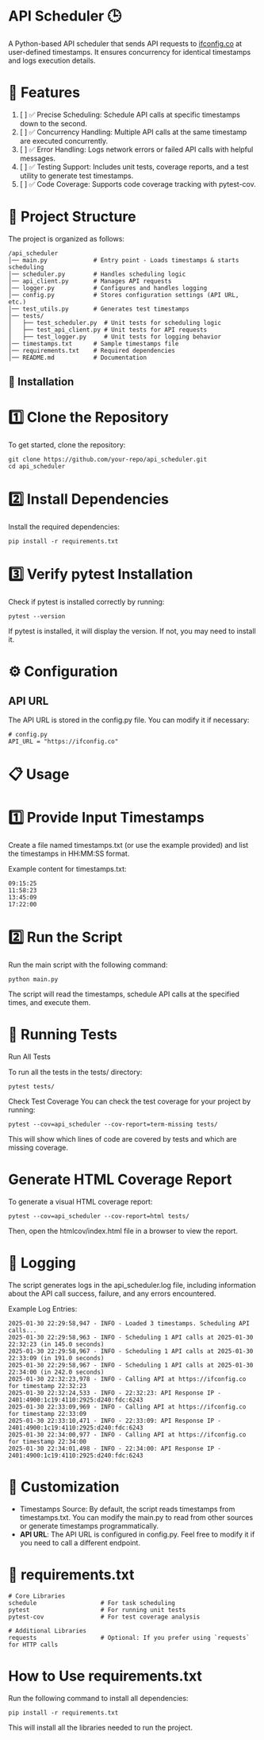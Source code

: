 # API Scheduler 🕒

A Python-based API scheduler that sends API requests to [ifconfig.co]() at user-defined timestamps. It ensures concurrency for identical timestamps and logs execution details.

# 📌 Features

1. [ ] ✅ Precise Scheduling: Schedule API calls at specific timestamps down to the second.
2. [ ] ✅ Concurrency Handling: Multiple API calls at the same timestamp are executed concurrently.
3. [ ] ✅ Error Handling: Logs network errors or failed API calls with helpful messages.
4. [ ] ✅ Testing Support: Includes unit tests, coverage reports, and a test utility to generate test timestamps.
5. [ ] ✅ Code Coverage: Supports code coverage tracking with pytest-cov.

# 📂 Project Structure

The project is organized as follows:

    /api_scheduler
    │── main.py             # Entry point - Loads timestamps & starts scheduling
    │── scheduler.py        # Handles scheduling logic
    │── api_client.py       # Manages API requests
    │── logger.py           # Configures and handles logging
    │── config.py           # Stores configuration settings (API URL, etc.)
    │── test_utils.py       # Generates test timestamps
    │── tests/
    │   ├── test_scheduler.py  # Unit tests for scheduling logic
    │   ├── test_api_client.py # Unit tests for API requests
    │   ├── test_logger.py     # Unit tests for logging behavior
    │── timestamps.txt      # Sample timestamps file
    │── requirements.txt    # Required dependencies
    │── README.md           # Documentation


## 🚀 Installation

# 1️⃣ Clone the Repository

To get started, clone the repository:

    git clone https://github.com/your-repo/api_scheduler.git
    cd api_scheduler

# 2️⃣ Install Dependencies

Install the required dependencies:

    pip install -r requirements.txt

# 3️⃣ Verify pytest Installation

Check if pytest is installed correctly by running:

    pytest --version

If pytest is installed, it will display the version. If not, you may need to install it.

# ⚙️ Configuration

## API URL

The API URL is stored in the config.py file. You can modify it if necessary:

    # config.py
    API_URL = "https://ifconfig.co"

# 📋 Usage

# 1️⃣ Provide Input Timestamps

Create a file named timestamps.txt (or use the example provided) and list the timestamps in HH:MM:SS format. 

Example content for timestamps.txt:

    09:15:25
    11:58:23
    13:45:09
    17:22:00

# 2️⃣ Run the Script

Run the main script with the following command:

    python main.py

The script will read the timestamps, schedule API calls at the specified times, and execute them.

# 🧪 Running Tests

Run All Tests

To run all the tests in the tests/ directory:

    pytest tests/

Check Test Coverage
You can check the test coverage for your project by running:

    pytest --cov=api_scheduler --cov-report=term-missing tests/

This will show which lines of code are covered by tests and which are missing coverage.

# Generate HTML Coverage Report

To generate a visual HTML coverage report:

    pytest --cov=api_scheduler --cov-report=html tests/

Then, open the htmlcov/index.html file in a browser to view the report.

# 📜 Logging

The script generates logs in the api_scheduler.log file, including information about the API call success, failure, and any errors encountered.

Example Log Entries:

    2025-01-30 22:29:58,947 - INFO - Loaded 3 timestamps. Scheduling API calls...
    2025-01-30 22:29:58,963 - INFO - Scheduling 1 API calls at 2025-01-30 22:32:23 (in 145.0 seconds)
    2025-01-30 22:29:58,967 - INFO - Scheduling 1 API calls at 2025-01-30 22:33:09 (in 191.0 seconds)
    2025-01-30 22:29:58,967 - INFO - Scheduling 1 API calls at 2025-01-30 22:34:00 (in 242.0 seconds)
    2025-01-30 22:32:23,978 - INFO - Calling API at https://ifconfig.co for timestamp 22:32:23
    2025-01-30 22:32:24,533 - INFO - 22:32:23: API Response IP - 2401:4900:1c19:4110:2925:d240:fdc:6243
    2025-01-30 22:33:09,969 - INFO - Calling API at https://ifconfig.co for timestamp 22:33:09
    2025-01-30 22:33:10,471 - INFO - 22:33:09: API Response IP - 2401:4900:1c19:4110:2925:d240:fdc:6243
    2025-01-30 22:34:00,977 - INFO - Calling API at https://ifconfig.co for timestamp 22:34:00
    2025-01-30 22:34:01,498 - INFO - 22:34:00: API Response IP - 2401:4900:1c19:4110:2925:d240:fdc:6243

# 🔧 Customization

* Timestamps Source: By default, the script reads timestamps from timestamps.txt. You can modify the main.py to read from other sources or generate timestamps programmatically.
* **API URL**: The API URL is configured in config.py. Feel free to modify it if you need to call a different endpoint.

# 📄 requirements.txt

    # Core Libraries
    schedule                  # For task scheduling
    pytest                    # For running unit tests
    pytest-cov                # For test coverage analysis
    
    # Additional Libraries
    requests                  # Optional: If you prefer using `requests` for HTTP calls

# How to Use requirements.txt

Run the following command to install all dependencies:

    pip install -r requirements.txt

This will install all the libraries needed to run the project.
